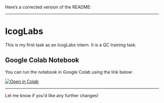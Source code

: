 Here’s a corrected version of the README:

---

# IcogLabs

This is my first task as an IcogLabs intern. It is a QC training task.

## Google Colab Notebook

You can run the notebook in Google Colab using the link below:

[![Open in Colab](https://colab.research.google.com/assets/colab-badge.svg)](https://colab.research.google.com/drive/1nvmeq9zDC0VkPg305WtgxoCJ_y_ug-di?usp=sharing)

---

Let me know if you'd like any further changes!
